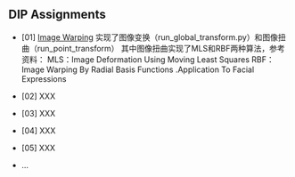 ## DIP Assignments 
- [01] [Image Warping](01_ImageWarping/)
实现了图像变换（run_global_transform.py）和图像扭曲（run_point_transform）
其中图像扭曲实现了MLS和RBF两种算法，参考资料：
MLS：Image Deformation Using Moving Least Squares
RBF：Image Warping By Radial Basis Functions .Application To Facial Expressions

- [02] XXX

- [03] XXX

- [04] XXX

- [05] XXX

- ...
